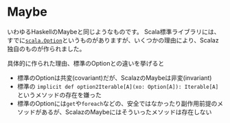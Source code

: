 # Maybe

いわゆるHaskellのMaybeと同じようなものです。
Scala標準ライブラリには、すでに[`scala.Option`](https://github.com/scala/scala/blob/v2.12.1/src/library/scala/Option.scala)というものがありますが、いくつかの理由により、Scalaz独自のものが作られました。

具体的に作られた理由、標準のOptionとの違いを挙げると
- 標準のOptionは共変(covariant)だが、ScalazのMaybeは非変(invariant)
- 標準の `implicit def option2Iterable[A](xo: Option[A]): Iterable[A]` というメソッドの存在を嫌った
- 標準のOptionには`get`や`foreach`などの、安全ではなかったり副作用前提のメソッドがあるが、ScalazのMaybeにはそういったメソッドは存在しない
